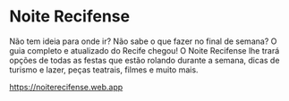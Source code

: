 # Noite Recifense
Não tem ideia para onde ir? Não sabe o que fazer no final de semana? O guia completo e atualizado do Recife chegou! O Noite Recifense lhe trará opções de todas as festas que estão rolando durante a semana, dicas de turismo e lazer, peças teatrais, filmes e muito mais.

https://noiterecifense.web.app